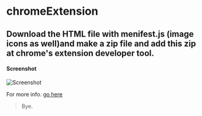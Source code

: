 # chromeExtension
## Download the HTML file with menifest.js (image icons as well)and make a zip file and add this zip at chrome's extension developer tool.
#### Screenshot



![Screenshot](https://github.com/rohitsaini1196/chromeExtension/blob/master/chromeexten.png)


For more info. [go here](https://developer.chrome.com/extensions/getstarted "developer.chrome.com")
> Bye.
